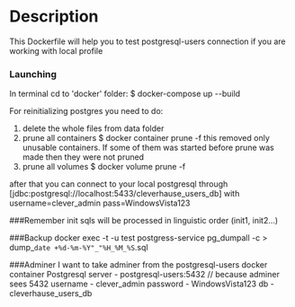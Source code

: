 # Description
This Dockerfile will help you to test postgresql-users connection if you are working with local profile


### Launching
 In terminal cd to 'docker' folder:
$ docker-compose up --build

For reinitializing postgres you need to do:
1) delete the whole files from data folder
2) prune all containers
$ docker container prune -f
this removed only unusable containers. If some of them was started before
prune was made then they were not pruned
3) prune all volumes
$ docker volume prune -f

after that you can connect to your local postgresql through
[jdbc:postgresql://localhost:5433/cleverhause_users_db]
with 
username=clever_admin
pass=WindowsVista123

###Remember
init sqls will be processed in linguistic order (init1, init2...)

###Backup
docker exec -t -u test postgress-service pg_dumpall -c > dump_`date +%d-%m-%Y"_"%H_%M_%S`.sql

###Adminer
I want to take adminer from the postgresql-users docker container
Postgresql
server - postgresql-users:5432 // because adminer sees 5432
username - clever_admin
password - WindowsVista123
db - cleverhause_users_db